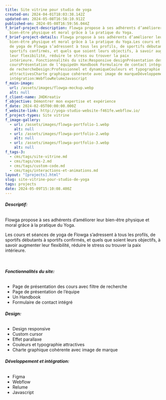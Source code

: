```yaml
---
title: Site vitrine pour studio de yoga
created-on: 2024-04-01T18:03:38.142Z
updated-on: 2024-05-08T16:58:10.912Z
published-on: 2024-05-08T16:59:56.044Z
f_brief-project-description: Flowga propose à ses adhérents d’améliorer leur
  bien-être physique et moral grâce à la pratique du Yoga.
f_brief-project-details: Flowga propose à ses adhérents d’améliorer leur
  bien-être physique et moral grâce à la pratique du Yoga.Les cours et séances
  de yoga de Flowga s’adressent à tous les profils, de sportifs débutants à
  sportifs confirmés, et quels que soient leurs objectifs, à savoir augmenter
  leur flexibilité, réduire le stress ou trouver la paix
  intérieure. ‍Fonctionnalités du site:Responsive designPrésentation des
  coursPrésentation de l’équipeUn Handbook Formulaire de contact intégréFiltres
  de rechercheDesign:Professionnel et dynamiqueCouleurs et typographie
  attractivesCharte graphique cohérente avec image de marqueDéveloppement et
  intégration:WebflowRelumeJavascript
f_main-image:
  url: /assets/images/flowga-mockup.webp
  alt: null
f_client-name: JHDKreativ
f_objective: Démontrer mon expertise et expérience
f_date: 2024-02-05T00:00:00.000Z
f_website-link: http://yoga-studio-website-f461fe.webflow.io/
f_project-types: Site vitrine
f_image-gallery:
  - url: /assets/images/flowga-portfolio-1.webp
    alt: null
  - url: /assets/images/flowga-portfolio-2.webp
    alt: null
  - url: /assets/images/flowga-portfolio-3.webp
    alt: null
f_tags-3:
  - cms/tags/site-vitrine.md
  - cms/tags/cms-2.md
  - cms/tags/custom-code.md
  - cms/tags/interactions-et-animations.md
layout: "[projects].html"
slug: site-vitrine-pour-studio-de-yoga
tags: projects
date: 2024-05-09T15:10:08.400Z
---
```


###### **Descriptif:**

Flowga propose à ses adhérents d’améliorer leur bien-être physique et moral grâce à la pratique du Yoga.

Les cours et séances de yoga de Flowga s’adressent à tous les profils, de sportifs débutants à sportifs confirmés, et quels que soient leurs objectifs, à savoir augmenter leur flexibilité, réduire le stress ou trouver la paix intérieure. 

‍

###### **Fonctionnalités du site:**

*   Page de présentation des cours avec filtre de recherche
*   Page de présentation de l’équipe
*   Un Handbook 
*   Formulaire de contact intégré

###### **Design:**

*   Design responsive
*   Custom cursor
*   Effet parallaxe
*   Couleurs et typographie attractives
*   Charte graphique cohérente avec image de marque

###### **Développement et intégration:**

*   Figma
*   Webflow
*   Relume
*   Javascript

‍
